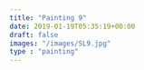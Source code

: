 ```yaml
---
title: "Painting 9"
date: 2019-01-19T05:35:19+00:00
draft: false
images: "/images/SL9.jpg"
type : "painting"
---
```

